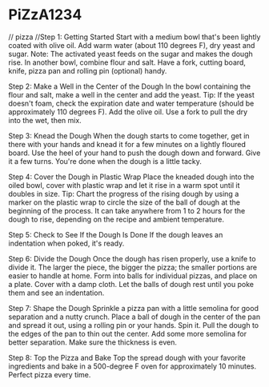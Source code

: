 # PiZzA1234
// pizza
//Step 1: Getting Started
Start with a medium bowl that's been lightly coated with olive oil. Add warm water (about 110 degrees F), dry yeast and sugar. Note: The activated yeast feeds on the sugar and makes the dough rise. In another bowl, combine flour and salt. Have a fork, cutting board, knife, pizza pan and rolling pin (optional) handy.

Step 2: Make a Well in the Center of the Dough
In the bowl containing the flour and salt, make a well in the center and add the yeast. Tip: If the yeast doesn't foam, check the expiration date and water temperature (should be approximately 110 degrees F). Add the olive oil. Use a fork to pull the dry into the wet, then mix.

Step 3: Knead the Dough
When the dough starts to come together, get in there with your hands and knead it for a few minutes on a lightly floured board. Use the heel of your hand to push the dough down and forward. Give it a few turns. You're done when the dough is a little tacky.

Step 4: Cover the Dough in Plastic Wrap
Place the kneaded dough into the oiled bowl, cover with plastic wrap and let it rise in a warm spot until it doubles in size. Tip: Chart the progress of the rising dough by using a marker on the plastic wrap to circle the size of the ball of dough at the beginning of the process. It can take anywhere from 1 to 2 hours for the dough to rise, depending on the recipe and ambient temperature.


Step 5: Check to See If the Dough Is Done
If the dough leaves an indentation when poked, it's ready.

Step 6: Divide the Dough
Once the dough has risen properly, use a knife to divide it. The larger the piece, the bigger the pizza; the smaller portions are easier to handle at home. Form into balls for individual pizzas, and place on a plate. Cover with a damp cloth. Let the balls of dough rest until you poke them and see an indentation.

Step 7: Shape the Dough
Sprinkle a pizza pan with a little semolina for good separation and a nutty crunch. Place a ball of dough in the center of the pan and spread it out, using a rolling pin or your hands. Spin it. Pull the dough to the edges of the pan to thin out the center. Add some more semolina for better separation. Make sure the thickness is even.

Step 8: Top the Pizza and Bake
Top the spread dough with your favorite ingredients and bake in a 500-degree F oven for approximately 10 minutes. Perfect pizza every time.
